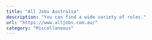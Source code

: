 ```yaml
---
title: "All Jobs Australia"
description: "You can find a wide variety of roles."
url: "https://www.alljobs.com.au/"
category: "Miscellaneous"
---
```

